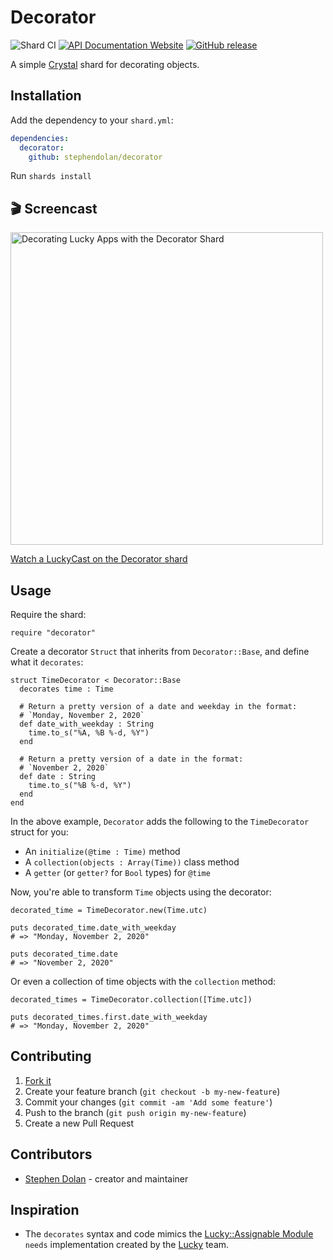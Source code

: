 # Decorator

![Shard CI](https://github.com/stephendolan/decorator/workflows/Shard%20CI/badge.svg)
[![API Documentation Website](https://img.shields.io/website?down_color=red&down_message=Offline&label=API%20Documentation&up_message=Online&url=https%3A%2F%2Fstephendolan.github.io%2Fdecorator%2F)](https://stephendolan.github.io/decorator)
[![GitHub release](https://img.shields.io/github/release/stephendolan/decorator.svg?label=Release)](https://github.com/stephendolan/decorator/releases)

A simple [Crystal](https://crystal-lang.org) shard for decorating objects.

## Installation

Add the dependency to your `shard.yml`:

```yaml
dependencies:
  decorator:
    github: stephendolan/decorator
```

Run `shards install`

## 🎬 Screencast

<a href="https://luckycasts.com/videos/decorator-shard"><img src="https://i.imgur.com/1gs4z0c.jpg" title="Decorating Lucky Apps with the Decorator Shard" width="500" /></a>

[Watch a LuckyCast on the Decorator shard](https://luckycasts.com/videos/decorator-shard)

## Usage

Require the shard:

```crystal
require "decorator"
```

Create a decorator `Struct` that inherits from `Decorator::Base`, and define
what it `decorates`:

```crystal
struct TimeDecorator < Decorator::Base
  decorates time : Time

  # Return a pretty version of a date and weekday in the format:
  # `Monday, November 2, 2020`
  def date_with_weekday : String
    time.to_s("%A, %B %-d, %Y")
  end

  # Return a pretty version of a date in the format:
  # `November 2, 2020`
  def date : String
    time.to_s("%B %-d, %Y")
  end
end
```

In the above example, `Decorator` adds the following to the `TimeDecorator`
struct for you:

- An `initialize(@time : Time)` method
- A `collection(objects : Array(Time))` class method
- A `getter` (or `getter?` for `Bool` types) for `@time`

Now, you're able to transform `Time` objects using the decorator:

```crystal
decorated_time = TimeDecorator.new(Time.utc)

puts decorated_time.date_with_weekday
# => "Monday, November 2, 2020"

puts decorated_time.date
# => "November 2, 2020"
```

Or even a collection of time objects with the `collection` method:

```crystal
decorated_times = TimeDecorator.collection([Time.utc])

puts decorated_times.first.date_with_weekday
# => "Monday, November 2, 2020"
```

## Contributing

1. [Fork it](https://github.com/stephendolan/decorator/fork)
2. Create your feature branch (`git checkout -b my-new-feature`)
3. Commit your changes (`git commit -am 'Add some feature'`)
4. Push to the branch (`git push origin my-new-feature`)
5. Create a new Pull Request

## Contributors

- [Stephen Dolan](https://github.com/stephendolan) - creator and maintainer

## Inspiration

- The `decorates` syntax and code mimics the [Lucky::Assignable Module](https://github.com/luckyframework/lucky/blob/master/src/lucky/assignable.cr) `needs` implementation created by the [Lucky](https://luckyframework.org) team.
